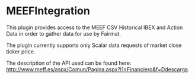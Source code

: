 MEEFIntegration
===================

This plugin provides access to the MEEF CSV Historical IBEX and Action Data in order to gather data for use by Fairmat.

The plugin currently supports only Scalar data requests of market close ticker price.

The description of the API used can be found here: http://www.meff.es/aspx/Comun/Pagina.aspx?l1=Financiero&f=Ddescarga.

